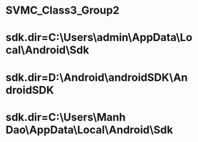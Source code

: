 # SVMC_Class3_Group2

# sdk.dir=C\:\\Users\\admin\\AppData\\Local\\Android\\Sdk
# sdk.dir=D\:\\Android\\androidSDK\\AndroidSDK
# sdk.dir=C\:\\Users\\Manh Dao\\AppData\\Local\\Android\\Sdk
